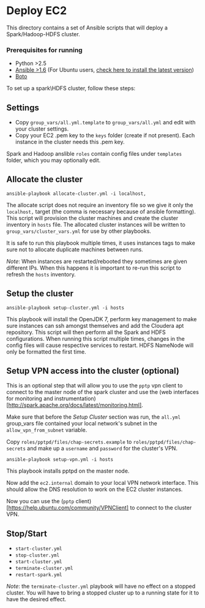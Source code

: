 # Deploy EC2

This directory contains a set of Ansible scripts that will deploy a Spark/Hadoop-HDFS cluster.

### Prerequisites for running
  - Python >2.5
  - [Ansible >1.6](http://www.ansible.com/home) (For Ubuntu users, [check here to install the latest version](http://docs.ansible.com/intro_installation.html#latest-releases-via-apt-ubuntu))
  - [Boto](http://boto.readthedocs.org/en/latest/)

To set up a spark\HDFS cluster, follow these steps:

## Settings

  - Copy `group_vars/all.yml.template` to `group_vars/all.yml` and edit with your cluster settings.
  - Copy your EC2 .pem key to the `keys` folder (create if not present). Each instance in the cluster needs this .pem key.

Spark and Hadoop anslible `roles` contain config files under `templates` folder, which you may optionally edit.

## Allocate the cluster

`ansible-playbook allocate-cluster.yml -i localhost,`

The allocate script does not require an inventory file so we give it only the `localhost,` target (the comma is necessary because of ansible formatting).
This script will provision the cluster machines and create the cluster inventory in `hosts` file.
The allocated cluster instances will be written to `group_vars/cluster_vars.yml` for use by other playbooks.

It is safe to run this playbook multiple times, it uses instances tags to make sure not to allocate duplicate machines between runs.

_Note_: When instances are restarted/rebooted they sometimes are given different IPs. When this happens it is important to re-run this script to refresh the `hosts` inventory.

## Setup the cluster

`ansible-playbook setup-cluster.yml -i hosts`

This playbook will install the OpenJDK 7, perform key management to make sure instances can ssh amongst themselves and add the Cloudera apt repository. This script will then perform all the Spark and HDFS configurations. When running this script multiple times, changes in the config files will cause respective services to restart. HDFS NameNode will only be formatted the first time.

## Setup VPN access into the cluster (optional)

This is an optional step that will allow you to use the `pptp` vpn client to connect to the master node of the spark cluster and use the (web interfaces for monitoring and instrumentation)[http://spark.apache.org/docs/latest/monitoring.html].

Make sure that before the *Setup Cluster* section was run, the `all.yml` group_vars file contained your local network's subnet in the `allow_vpn_from_subnet` variable.

Copy `roles/pptpd/files/chap-secrets.example` to `roles/pptpd/files/chap-secrets` and make up a `username` and `password` for the cluster's VPN.

`ansible-playbook setup-vpn.yml -i hosts`

This playbook installs pptpd on the master node.

Now add the `ec2.internal` domain to your local VPN network interface. This should allow the DNS resolution to work on the EC2 cluster instances.

Now you can use the (`pptp` client)[https://help.ubuntu.com/community/VPNClient] to connect to the cluster VPN.

## Stop/Start

- `start-cluster.yml`
- `stop-cluster.yml`
- `start-cluster.yml`
- `terminate-cluster.yml`
- `restart-spark.yml`

_Note_: the `terminate-cluster.yml` playbook will have no effect on a stopped cluster. You will have to bring a stopped cluster up to a running state for it to have the desired effect.

